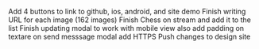 Add 4 buttons to link to github, ios, android, and site demo
Finish writing URL for each image (162 images)
Finish Chess on stream and add it to the list
Finish updating modal to work with mobile view also
add padding on textare on send messsage modal
add HTTPS
Push changes to design site